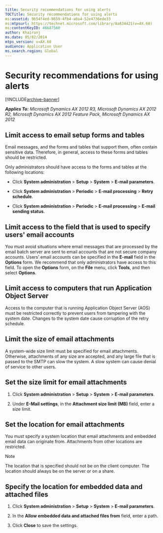 ```yaml
---
title: Security recommendations for using alerts
TOCTitle: Security recommendations for using alerts
ms:assetid: 9b54f4ed-9659-4fb4-a0a4-52e4736ede33
ms:mtpsurl: https://technet.microsoft.com/library/Aa834421(v=AX.60)
ms:contentKeyID: 46687560
author: Khairunj
ms.date: 05/02/2014
mtps_version: v=AX.60
audience: Application User
ms.search.region: Global
---
```


# Security recommendations for using alerts 


[!INCLUDE[archive-banner](includes/archive-banner.md)]


_**Applies To:** Microsoft Dynamics AX 2012 R3, Microsoft Dynamics AX 2012 R2, Microsoft Dynamics AX 2012 Feature Pack, Microsoft Dynamics AX 2012_

## Limit access to email setup forms and tables

Email messages, and the forms and tables that support them, often contain sensitive data. Therefore, in general, access to these forms and tables should be restricted.

Only administrators should have access to the forms and tables at the following locations:

  - Click **System administration** \> **Setup** \> **System** \> **E-mail parameters**.

  - Click **System administration** \> **Periodic** \> **E-mail processing** \> **Retry schedule**.

  - Click **System administration** \> **Periodic** \> **E-mail processing** \> **E-mail sending status**.

## Limit access to the field that is used to specify users' email accounts

You must avoid situations where email messages that are processed by the email batch server are sent to email accounts that are not secure company accounts. Users’ email accounts can be specified in the **E-mail** field in the **Options** form. We recommend that only administrators have access to this field. To open the **Options** form, on the **File** menu, click **Tools**, and then select **Options**.

## Limit access to computers that run Application Object Server

Access to the computer that is running Application Object Server (AOS) must be restricted correctly to prevent users from tampering with the system date. Changes to the system date cause corruption of the retry schedule.

## Limit the size of email attachments

A system-wide size limit must be specified for email attachments. Otherwise, attachments of any size are accepted, and any large file that is passed to the SMTP can slow the system. A slow system can cause denial of service to other users.

## Set the size limit for email attachments

1.  Click **System administration** \> **Setup** \> **System** \> **E-mail parameters**.

2.  Under **E-Mail settings**, in the **Attachment size limit (MB)** field, enter a size limit.

## Set the location for email attachments

You must specify a system location that email attachments and embedded email data can originate from. Attachments from other locations are restricted.


> [!NOTE]
> <P>The location that is specified should not be on the client computer. The location should always be on the server or on a share.</P>



## Specify the location for embedded data and attached files

1.  Click **System administration** \> **Setup** \> **System** \> **E-mail parameters**.

2.  In the **Allow embedded data and attached files from** field, enter a path.

3.  Click **Close** to save the settings.

  


